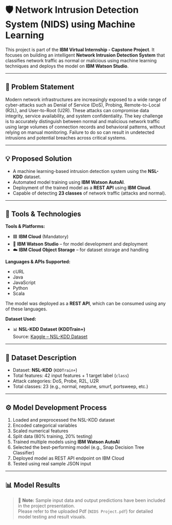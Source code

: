 # 🛡️ Network Intrusion Detection System (NIDS) using Machine Learning

This project is part of the **IBM Virtual Internship - Capstone Project**. It focuses on building an intelligent **Network Intrusion Detection System** that classifies network traffic as normal or malicious using machine learning techniques and deploys the model on **IBM Watson Studio**.

---

## 📌 Problem Statement

Modern network infrastructures are increasingly exposed to a wide range of cyber-attacks such as Denial of Service (DoS), Probing, Remote-to-Local (R2L), and User-to-Root (U2R). These attacks can compromise data integrity, service availability, and system confidentiality. The key challenge is to accurately distinguish between normal and malicious network traffic using large volumes of connection records and behavioral patterns, without relying on manual monitoring. Failure to do so can result in undetected intrusions and potential breaches across critical systems.

---

## 💡 Proposed Solution

- A machine learning-based intrusion detection system using the **NSL-KDD** dataset.
- Automated model training using **IBM Watson AutoAI**.
- Deployment of the trained model as a **REST API** using **IBM Cloud**.
- Capable of detecting **23 classes** of network traffic (attacks and normal).

---

## 🧰 Tools & Technologies

**Tools & Platforms:**
- 🟦 **IBM Cloud** (Mandatory)
- 🧠 **IBM Watson Studio** – for model development and deployment
- ☁️ **IBM Cloud Object Storage** – for dataset storage and handling

**Languages & APIs Supported:**

- cURL
- Java
- JavaScript
- Python
- Scala

The model was deployed as a **REST API**, which can be consumed using any of these languages.

**Dataset Used:**
- 📊 **NSL-KDD Dataset (KDDTrain+)**  
  Source: [Kaggle – NSL-KDD Dataset](https://www.kaggle.com/datasets/hassan06/nslkdd?select=KDDTrain%2B.txt)

---

## 📂 Dataset Description

- Dataset: **NSL-KDD** (`KDDTrain+`)
- Total features: 42 input features + 1 target label (`class`)
- Attack categories: DoS, Probe, R2L, U2R
- Total classes: 23 (e.g., normal, neptune, smurf, portsweep, etc.)

---

## ⚙️ Model Development Process

1. Loaded and preprocessed the NSL-KDD dataset
2. Encoded categorical variables
3. Scaled numerical features
4. Split data (80% training, 20% testing)
5. Trained multiple models using **IBM Watson AutoAI**
6. Selected the best-performing model (e.g., Snap Decision Tree Classifier)
7. Deployed model as REST API endpoint on IBM Cloud
8. Tested using real sample JSON input

---

## 📊 Model Results

> 📌 **Note:** Sample input data and output predictions have been included in the project presentation.  
> Please refer to the uploaded Pdf (`NIDS Project.pdf`) for detailed model testing and result visuals.

